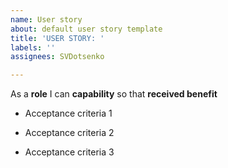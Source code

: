 ```yaml
---
name: User story
about: default user story template
title: 'USER STORY: '
labels: ''
assignees: SVDotsenko

---
```


As a **role** I can **capability** so that **received benefit**

- Acceptance criteria 1

- Acceptance criteria 2

- Acceptance criteria 3
